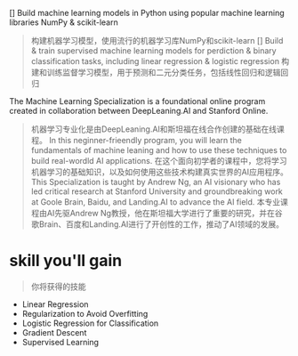 [] Build machine learning models in Python using popular machine learning libraries NumPy & scikit-learn
> 构建机器学习模型，使用流行的机器学习库NumPy和scikit-learn
[] Build & train supervised machine learning models for perdiction & binary classification tasks, including linear regression & logistic regression
> 构建和训练监督学习模型，用于预测和二元分类任务，包括线性回归和逻辑回归

The Machine Learning Specialization is a foundational online program created in collaboration between DeepLeaning.AI and Stanford Online. 
> 机器学习专业化是由DeepLeaning.AI和斯坦福在线合作创建的基础在线课程。
In this neginner-frieendly program, you will learn the fundamentals of machine leaning and how to use these techniques to build real-wordld AI applications.
> 在这个面向初学者的课程中，您将学习机器学习的基础知识，以及如何使用这些技术构建真实世界的AI应用程序。
This Specialization is taught by Andrew Ng, an AI visionary who has led critical research at Stanford University and groundbreaking work at Goole Brain, Baidu, and Landing.AI to advance the AI field.
> 本专业课程由AI先驱Andrew Ng教授，他在斯坦福大学进行了重要的研究，并在谷歌Brain、百度和Landing.AI进行了开创性的工作，推动了AI领域的发展。

# skill you'll gain
> 你将获得的技能
- Linear Regression
- Regularization to Avoid Overfitting
- Logistic Regression for Classification
- Gradient Descent
- Supervised Learning